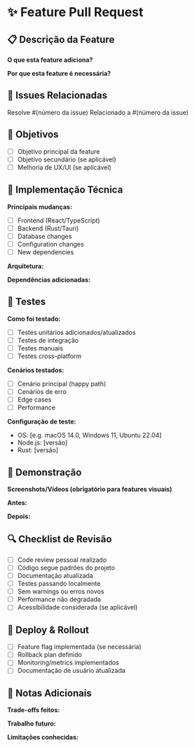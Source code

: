 # ✨ Feature Pull Request

## 📋 Descrição da Feature
**O que esta feature adiciona?**
<!-- Descreva claramente o que esta nova funcionalidade faz -->

**Por que esta feature é necessária?**
<!-- Explique o problema que esta feature resolve ou o valor que adiciona -->

## 🔗 Issues Relacionadas
Resolve #(número da issue)
Relacionado a #(número da issue)

## 🎯 Objetivos
- [ ] Objetivo principal da feature
- [ ] Objetivo secundário (se aplicável)
- [ ] Melhoria de UX/UI (se aplicável)

## 🔧 Implementação Técnica
**Principais mudanças:**
- [ ] Frontend (React/TypeScript)
- [ ] Backend (Rust/Tauri)
- [ ] Database changes
- [ ] Configuration changes
- [ ] New dependencies

**Arquitetura:**
<!-- Descreva decisões arquiteturais importantes -->

**Dependências adicionadas:**
<!-- Liste novas dependências e justifique -->

## 🧪 Testes
**Como foi testado:**
- [ ] Testes unitários adicionados/atualizados
- [ ] Testes de integração
- [ ] Testes manuais
- [ ] Testes cross-platform

**Cenários testados:**
- [ ] Cenário principal (happy path)
- [ ] Cenários de erro
- [ ] Edge cases
- [ ] Performance

**Configuração de teste:**
- OS: [e.g. macOS 14.0, Windows 11, Ubuntu 22.04]
- Node.js: [versão]
- Rust: [versão]

## 📸 Demonstração
**Screenshots/Videos (obrigatório para features visuais)**
<!-- Adicione capturas de tela ou vídeos mostrando a nova feature -->

**Antes:**
<!-- Screenshot do estado anterior (se aplicável) -->

**Depois:**
<!-- Screenshot do novo estado -->

## 🔍 Checklist de Revisão
- [ ] Code review pessoal realizado
- [ ] Código segue padrões do projeto
- [ ] Documentação atualizada
- [ ] Testes passando localmente
- [ ] Sem warnings ou erros novos
- [ ] Performance não degradada
- [ ] Acessibilidade considerada (se aplicável)

## 🚀 Deploy & Rollout
- [ ] Feature flag implementada (se necessária)
- [ ] Rollback plan definido
- [ ] Monitoring/metrics implementados
- [ ] Documentação de usuário atualizada

## 📝 Notas Adicionais
**Trade-offs feitos:**
<!-- Explique compromissos feitos durante a implementação -->

**Trabalho futuro:**
<!-- Melhorias que podem ser feitas posteriormente -->

**Limitações conhecidas:**
<!-- Limitações atuais da implementação -->
